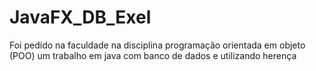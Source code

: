 # JavaFX_DB_Exel
Foi pedido na faculdade na disciplina programação orientada em objeto (POO)  um trabalho em java com banco de dados e utilizando herença
 
